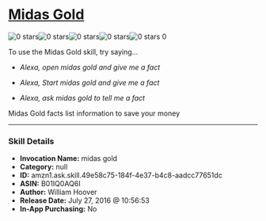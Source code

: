 # [Midas Gold](http://alexa.amazon.com/#skills/amzn1.ask.skill.49e58c75-184f-4e37-b4c8-aadcc77651dc)
![0 stars](../../images/ic_star_border_black_18dp_1x.png)![0 stars](../../images/ic_star_border_black_18dp_1x.png)![0 stars](../../images/ic_star_border_black_18dp_1x.png)![0 stars](../../images/ic_star_border_black_18dp_1x.png)![0 stars](../../images/ic_star_border_black_18dp_1x.png) 0

To use the Midas Gold skill, try saying...

* *Alexa, open midas gold and give me a fact*

* *Alexa, Start midas gold and give me a fact*

* *Alexa, ask midas gold to tell me a fact*

Midas Gold facts list information to save your money

***

### Skill Details

* **Invocation Name:** midas gold
* **Category:** null
* **ID:** amzn1.ask.skill.49e58c75-184f-4e37-b4c8-aadcc77651dc
* **ASIN:** B01IQ0AQ6I
* **Author:** William Hoover
* **Release Date:** July 27, 2016 @ 10:56:53
* **In-App Purchasing:** No
